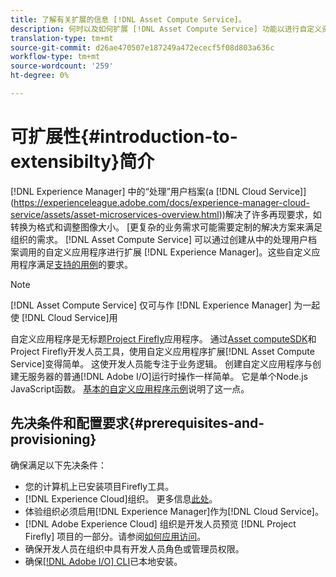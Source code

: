 ```yaml
---
title: 了解有关扩展的信息 [!DNL Asset Compute Service]。
description: 何时以及如何扩展 [!DNL Asset Compute Service] 功能以进行自定义资产处理。
translation-type: tm+mt
source-git-commit: d26ae470507e187249a472ececf5f08d803a636c
workflow-type: tm+mt
source-wordcount: '259'
ht-degree: 0%

---
```



# 可扩展性{#introduction-to-extensibilty}简介

 [!DNL Experience Manager] 中的“处理”用户档案(a [!DNL Cloud Service]](https://experienceleague.adobe.com/docs/experience-manager-cloud-service/assets/asset-microservices-overview.html))解决了许多再现要求，如转换为格式和调整图像大小。 [更复杂的业务需求可能需要定制的解决方案来满足组织的需求。 [!DNL Asset Compute Service] 可以通过创建从中的处理用户档案调用的自定义应用程序进行扩展 [!DNL Experience Manager]。这些自定义应用程序满足[支持的用例](https://experienceleague.adobe.com/docs/experience-manager-cloud-service/assets/manage/asset-microservices-configure-and-use.html)的要求。

>[!NOTE]
>
>[!DNL Asset Compute Service] 仅可与作 [!DNL Experience Manager] 为一起使 [!DNL Cloud Service]用

自定义应用程序是无标题[Project Firefly](https://github.com/AdobeDocs/project-firefly)应用程序。 通过[Asset computeSDK](https://github.com/adobe/asset-compute-sdk)和Project Firefly开发人员工具，使用自定义应用程序扩展[!DNL Asset Compute Service]变得简单。 这使开发人员能专注于业务逻辑。 创建自定义应用程序与创建无服务器的普通[!DNL Adobe I/O]运行时操作一样简单。 它是单个Node.js JavaScript函数。 [基本的自定义应用程序示例](https://github.com/adobe/asset-compute-example-workers/blob/master/projects/worker-basic/worker-basic.js)说明了这一点。

## 先决条件和配置要求{#prerequisites-and-provisioning}

确保满足以下先决条件：

* 您的计算机上已安装项目Firefly工具。
* [!DNL Experience Cloud]组织。 更多信息[此处](https://github.com/AdobeDocs/project-firefly/blob/master/getting_started/setup.md#acquire-access-and-credentials)。
* 体验组织必须启用[!DNL Experience Manager]作为[!DNL Cloud Service]。
* [!DNL Adobe Experience Cloud] 组织是开发人员预览 [!DNL Project Firefly] 项目的一部分。请参阅[如何应用访问](https://github.com/AdobeDocs/project-firefly/blob/master/overview/getting_access.md)。
* 确保开发人员在组织中具有开发人员角色或管理员权限。
* 确保[[!DNL Adobe I/O] CLI](https://github.com/adobe/aio-cli)已本地安装。

<!-- TBD for later:

* What all accesses and licenses are required?
* What all permissions are required to create, debug, and deploy custom applications?
* How do developers get access and provision the required apps?
* What is repository management?
* Anything on security and data transfer?
* What about handling personal or sensitive information?
* Custom application SLA is dependent on SLAs of various services it depends on.
* Document how the devs can get to know the KPIs of their custom applications. The KPIs are dependent on the performance at Adobe's side, amongst other things.
-->
